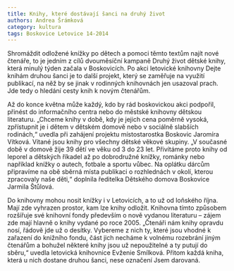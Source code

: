 ```yaml
---
title: Knihy, které dostávají šanci na druhý život
authors: Andrea Šrámková
category: kultura
tags: Boskovice Letovice 14-2014
---
```


Shromáždit odložené knížky po dětech a pomoci těmto textům najít nové čtenáře, to je jedním z cílů dvouměsíční kampaně Druhý život dětské knihy, která minulý týden začala v Boskovicích. Po akci letovické knihovny Dejte knihám druhou šanci je to další projekt, který se zaměřuje na využití publikací, na něž by se jinak v rodinných knihovnách jen usazoval prach. Jde tedy o hledání cesty knih k novým čtenářům.

Až do konce května může každý, kdo by rád boskovickou akci podpořil, přinést do informačního centra nebo do městské knihovny dětskou literaturu. „Chceme knihy v době, kdy je jejich cena poměrně vysoká, zpřístupnit je i dětem v dětském domově nebo v sociálně slabších rodinách,“ uvedla při zahájení projektu místostarostka Boskovic Jaromíra Vítková. Vítané jsou knihy pro všechny dětské věkové skupiny. „V současné době v domově žije 39 dětí ve věku od 3 do 23 let. Přivítáme proto knihy od leporel a dětských říkadel až po dobrodružné knížky, románky nebo například knížky o autech, fotbale a sportu vůbec. Na oplátku dárcům připravíme na obě sběrná místa publikaci o rozhlednách v okolí, kterou zpracovaly naše děti,“ doplnila ředitelka Dětského domova Boskovice Jarmila Štůlová.

Do knihovny mohou nosit knížky i v Letovicích, a to už od loňského října. Mají zde vyhrazen prostor, kam lze knihy odložit. Knihovna tímto způsobem rozšířuje své knihovní fondy především o nově vydanou literaturu – zájem zde mají hlavně o knihy vydané po roce 2005. „Čtenáři nám knihy opravdu nosí, řádově jde už o desítky. Vybereme z nich ty, které jsou vhodné k zařazení do knižního fondu, část jich necháme k volnému rozebrání jiným čtenářům a bohužel některé knihy jsou už nepoužitelné a ty putují do sběru,“ uvedla letovická knihovnice Evženie Smílková. Přitom každá kniha, která u nich dostane druhou šanci, nese označení Jsem darovaná. 

